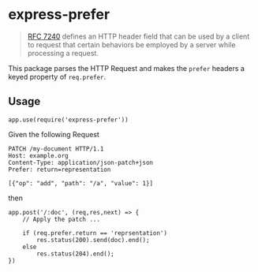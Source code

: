 # express-prefer

> [RFC 7240](http://www.rfc-base.org/txt/rfc-7240.txt) defines an HTTP header field that can be used by a client to request that certain behaviors be employed by a server while processing a request.

This package parses the HTTP Request and makes the `prefer` headers a keyed property of `req.prefer`.

## Usage

````
app.use(require('express-prefer'))
````

Given the following Request
````
PATCH /my-document HTTP/1.1
Host: example.org
Content-Type: application/json-patch+json
Prefer: return=representation

[{"op": "add", "path": "/a", "value": 1}]
````
then
````
app.post('/:doc', (req,res,next) => {
    // Apply the patch ...
    
    if (req.prefer.return == 'reprsentation')
        res.status(200).send(doc).end();
    else
        res.status(204).end();
})
````
